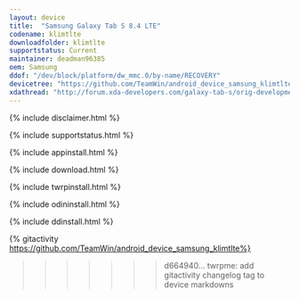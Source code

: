 ```yaml
---
layout: device
title:  "Samsung Galaxy Tab S 8.4 LTE"
codename: klimtlte
downloadfolder: klimtlte
supportstatus: Current
maintainer: deadman96385
oem: Samsung
ddof: "/dev/block/platform/dw_mmc.0/by-name/RECOVERY"
devicetree: "https://github.com/TeamWin/android_device_samsung_klimtlte"
xdathread: "http://forum.xda-developers.com/galaxy-tab-s/orig-development/recovery-twrp-2-7-1-0-touch-recovery-t2817100"
---
```


{% include disclaimer.html %}

{% include supportstatus.html %}

{% include appinstall.html %}

{% include download.html %}

{% include twrpinstall.html %}

{% include odininstall.html %}

{% include ddinstall.html %}

{% gitactivity  https://github.com/TeamWin/android_device_samsung_klimtlte%}
>>>>>>> d664940... twrpme: add gitactivity changelog tag to device markdowns
